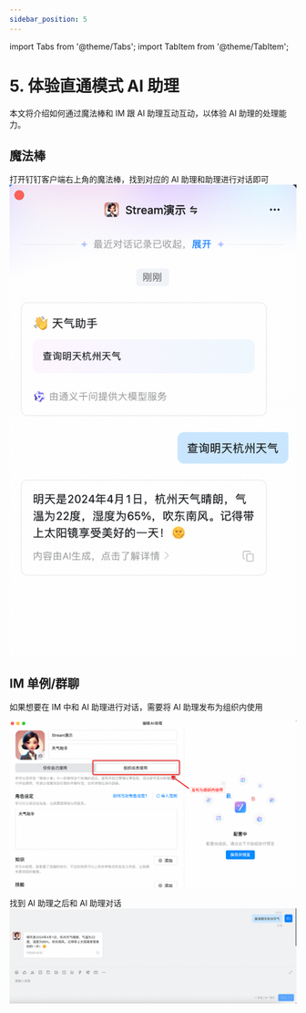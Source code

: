```yaml
---
sidebar_position: 5
---
```

import Tabs from '@theme/Tabs';
import TabItem from '@theme/TabItem';

# 5. 体验直通模式 AI 助理


本文将介绍如何通过魔法棒和 IM 跟 AI 助理互动互动，以体验 AI 助理的处理能力。

## 魔法棒
打开钉钉客户端右上角的魔法棒，找到对应的 AI 助理和助理进行对话即可
![img.png](../../../stream/advanced_ability/java/lui.png)

## IM 单例/群聊
如果想要在 IM 中和 AI 助理进行对话，需要将 AI 助理发布为组织内使用

![img.png](../../../stream/advanced_ability/java/publish_org.png)

找到 AI 助理之后和 AI 助理对话
![img.png](../../../stream/advanced_ability/java/img.png)
